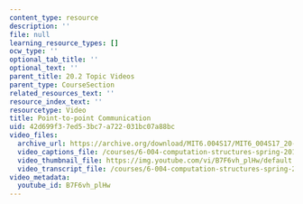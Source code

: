 ```yaml
---
content_type: resource
description: ''
file: null
learning_resource_types: []
ocw_type: ''
optional_tab_title: ''
optional_text: ''
parent_title: 20.2 Topic Videos
parent_type: CourseSection
related_resources_text: ''
resource_index_text: ''
resourcetype: Video
title: Point-to-point Communication
uid: 42d699f3-7ed5-3bc7-a722-031bc07a88bc
video_files:
  archive_url: https://archive.org/download/MIT6.004S17/MIT6_004S17_20-02-04_300k.mp4
  video_captions_file: /courses/6-004-computation-structures-spring-2017/562910b92c985f9b9809bf48d20931f3_B7F6vh_plHw.vtt
  video_thumbnail_file: https://img.youtube.com/vi/B7F6vh_plHw/default.jpg
  video_transcript_file: /courses/6-004-computation-structures-spring-2017/c315b9998c28905c4e4dfe0f767b2bff_B7F6vh_plHw.pdf
video_metadata:
  youtube_id: B7F6vh_plHw
---
```


